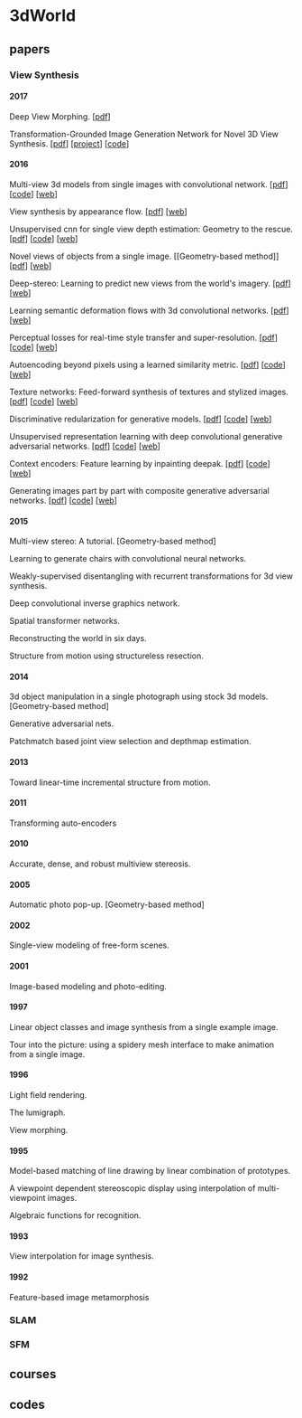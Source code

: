 # 3dWorld
## papers
### View Synthesis
#### 2017
Deep View Morphing. [[pdf](https://arxiv.org/abs/1703.02168)]

Transformation-Grounded Image Generation Network for Novel 3D View Synthesis. [[pdf](https://arxiv.org/abs/1703.02921)] [[project](http://www.cs.unc.edu/~eunbyung/tvsn/)] [[code](https://github.com/silverbottlep/tvsn)]

#### 2016
Multi-view 3d models from single images with convolutional network. [[pdf](https://arxiv.org/abs/1511.06702)] [[code](https://github.com/mtatarchenko/mv3d)] [[web](http://lmb.informatik.uni-freiburg.de/people/tatarchm/)]

View synthesis by appearance flow. [[pdf](https://www.arxiv.org/abs/1605.03557)] [[web](https://github.com/tinghuiz/appearance-flow)]

Unsupervised cnn for single view depth estimation: Geometry to the rescue. [[pdf](https://arxiv.org/abs/1603.04992)] [[code](https://github.com/Ravi-Garg/Unsupervised_Depth_Estimation)] [[web](https://github.com/Ravi-Garg)]

Novel views of objects from a single image. [[Geometry-based method]] [[pdf](https://arxiv.org/pdf/1602.00328)] [[web](http://homes.cs.washington.edu/~krematas/ViewSynthesis/)]

Deep-stereo: Learning to predict new views from the world's imagery. [[pdf](https://arxiv.org/abs/1506.06825)] [[web](https://www.cs.cornell.edu/%7Esnavely/)]

Learning semantic deformation flows with 3d convolutional networks. [[pdf](http://geometry.cs.ucl.ac.uk/projects/2016/semantic_learning/paper_docs/DefFlow3D.pdf)] [[web](http://geometry.cs.ucl.ac.uk/projects/2016/semantic_learning/)]

Perceptual losses for real-time style transfer and super-resolution. [[pdf](https://arxiv.org/abs/1603.08155)] [[code](https://github.com/jcjohnson/fast-neural-style)] [[web](https://github.com/jcjohnson)]

Autoencoding beyond pixels using a learned similarity metric. [[pdf](https://arxiv.org/pdf/1512.09300.pdf)] [[code](https://github.com/andersbll/autoencoding_beyond_pixels)] [[web](https://github.com/andersbll)]

Texture networks: Feed-forward synthesis of textures and stylized images. [[pdf](https://arxiv.org/pdf/1603.03417.pdf)] [[code](https://github.com/DmitryUlyanov/texture_nets)] [[web](https://github.com/DmitryUlyanov)]

Discriminative redularization for generative models. [[pdf](https://arxiv.org/abs/1602.03220)] [[code](https://github.com/vdumoulin/discgen)] [[web](https://github.com/vdumoulin)]

Unsupervised representation learning with deep convolutional generative adversarial networks. [[pdf](https://arxiv.org/pdf/1511.06434v2)] [[code](https://github.com/Newmu/dcgan_code)] [[web](https://github.com/Newmu)]

Context encoders: Feature learning by inpainting deepak. [[pdf](http://www.cv-foundation.org/openaccess/content_cvpr_2016/papers/Pathak_Context_Encoders_Feature_CVPR_2016_paper.pdf)] [[code](https://github.com/pathak22/context-encoder)] [[web](https://github.com/pathak22)]

Generating images part by part with composite generative adversarial networks. [[pdf](https://www.arxiv.org/abs/1607.05387)] [[code](https://github.com/Hanock/generating_images_part_by_part)] [[web](https://github.com/Hanock)]

#### 2015
Multi-view stereo: A tutorial. [Geometry-based method]

Learning to generate chairs with convolutional neural networks.

Weakly-supervised disentangling with recurrent transformations for 3d view synthesis.

Deep convolutional inverse graphics network.

Spatial transformer networks.

Reconstructing the world in six days.

Structure from motion using structureless resection.

#### 2014
3d object manipulation in a single photograph using stock 3d models. [Geometry-based method]

Generative adversarial nets.

Patchmatch based joint view selection and depthmap estimation.

#### 2013
Toward linear-time incremental structure from motion.

#### 2011
Transforming auto-encoders

#### 2010
Accurate, dense, and robust multiview stereosis.

#### 2005
Automatic photo pop-up. [Geometry-based method]

#### 2002
Single-view modeling of free-form scenes.

#### 2001
Image-based modeling and photo-editing.

#### 1997
Linear object classes and image synthesis from a single example image.

Tour into the picture: using a spidery mesh interface to make animation from a single image.

#### 1996
Light field rendering.

The lumigraph.

View morphing.

#### 1995
Model-based matching of line drawing by linear combination of prototypes.

A viewpoint dependent stereoscopic display using interpolation of multi-viewpoint images.

Algebraic functions for recognition.

#### 1993
View interpolation for image synthesis.

#### 1992
Feature-based image metamorphosis

### SLAM

### SFM

## courses
## codes
